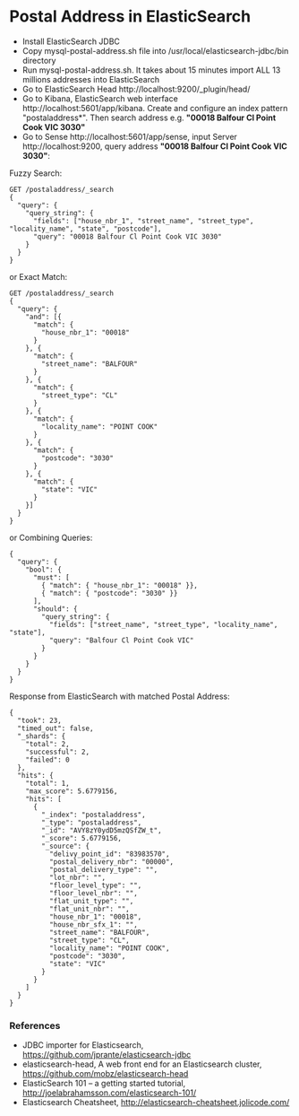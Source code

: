 # Postal Address in ElasticSearch

- Install ElasticSearch JDBC
- Copy mysql-postal-address.sh file into /usr/local/elasticsearch-jdbc/bin directory
- Run mysql-postal-address.sh. It takes about 15 minutes import ALL 13 millions addresses into ElasticSearch
- Go to ElasticSearch Head http://localhost:9200/_plugin/head/
- Go to Kibana, ElasticSearch web interface http://localhost:5601/app/kibana. Create and configure an index pattern "postaladdress*". Then search address e.g. **"00018 Balfour Cl Point Cook VIC 3030"**
- Go to Sense http://localhost:5601/app/sense, input Server http://localhost:9200, query address **"00018 Balfour Cl Point Cook VIC 3030"**:

Fuzzy Search:

```
GET /postaladdress/_search
{
  "query": {
    "query_string": {
      "fields": ["house_nbr_1", "street_name", "street_type", "locality_name", "state", "postcode"],
      "query": "00018 Balfour Cl Point Cook VIC 3030"
    }
  }
}
```

or Exact Match:

```
GET /postaladdress/_search
{
  "query": {
    "and": [{
      "match": {
        "house_nbr_1": "00018"
      }
    }, {
      "match": {
        "street_name": "BALFOUR"
      }
    }, {
      "match": {
        "street_type": "CL"
      }
    }, {
      "match": {
        "locality_name": "POINT COOK"
      }
    }, {
      "match": {
        "postcode": "3030"
      }
    }, {
      "match": {
        "state": "VIC"
      }
    }]
  }
}
```

or Combining Queries:

```
{
  "query": {
    "bool": {
      "must": [
        { "match": { "house_nbr_1": "00018" }},
        { "match": { "postcode": "3030" }}
      ],
      "should": {
        "query_string": {
          "fields": ["street_name", "street_type", "locality_name", "state"],
          "query": "Balfour Cl Point Cook VIC"
        }
      }
    }
  }
}
```

Response from ElasticSearch with matched Postal Address:

```
{
  "took": 23,
  "timed_out": false,
  "_shards": {
    "total": 2,
    "successful": 2,
    "failed": 0
  },
  "hits": {
    "total": 1,
    "max_score": 5.6779156,
    "hits": [
      {
        "_index": "postaladdress",
        "_type": "postaladdress",
        "_id": "AVY8zY0ydD5mzQSfZW_t",
        "_score": 5.6779156,
        "_source": {
          "delivy_point_id": "83983570",
          "postal_delivery_nbr": "00000",
          "postal_delivery_type": "",
          "lot_nbr": "",
          "floor_level_type": "",
          "floor_level_nbr": "",
          "flat_unit_type": "",
          "flat_unit_nbr": "",
          "house_nbr_1": "00018",
          "house_nbr_sfx_1": "",
          "street_name": "BALFOUR",
          "street_type": "CL",
          "locality_name": "POINT COOK",
          "postcode": "3030",
          "state": "VIC"
        }
      }
    ]
  }
}
```

### References
- JDBC importer for Elasticsearch, https://github.com/jprante/elasticsearch-jdbc
- elasticsearch-head, A web front end for an Elasticsearch cluster, https://github.com/mobz/elasticsearch-head
- ElasticSearch 101 – a getting started tutorial, http://joelabrahamsson.com/elasticsearch-101/
- Elasticsearch Cheatsheet, http://elasticsearch-cheatsheet.jolicode.com/
